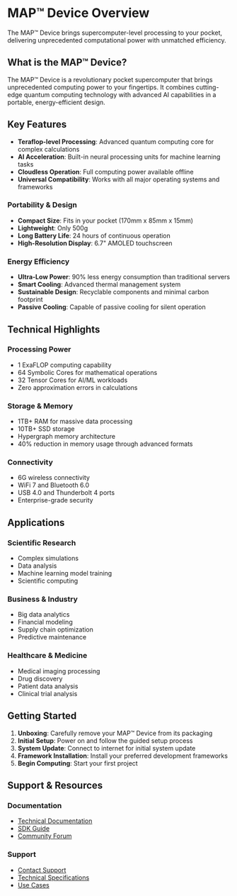 # MAP™ Device Overview

The MAP™ Device brings supercomputer-level processing to your pocket, delivering unprecedented computational power with unmatched efficiency.

## What is the MAP™ Device?
The MAP™ Device is a revolutionary pocket supercomputer that brings unprecedented computing power to your fingertips. It combines cutting-edge quantum computing technology with advanced AI capabilities in a portable, energy-efficient design.

## Key Features

- **Teraflop-level Processing**: Advanced quantum computing core for complex calculations
- **AI Acceleration**: Built-in neural processing units for machine learning tasks
- **Cloudless Operation**: Full computing power available offline
- **Universal Compatibility**: Works with all major operating systems and frameworks

### Portability & Design
- **Compact Size**: Fits in your pocket (170mm x 85mm x 15mm)
- **Lightweight**: Only 500g
- **Long Battery Life**: 24 hours of continuous operation
- **High-Resolution Display**: 6.7" AMOLED touchscreen

### Energy Efficiency
- **Ultra-Low Power**: 90% less energy consumption than traditional servers
- **Smart Cooling**: Advanced thermal management system
- **Sustainable Design**: Recyclable components and minimal carbon footprint
- **Passive Cooling**: Capable of passive cooling for silent operation

## Technical Highlights

### Processing Power
- 1 ExaFLOP computing capability
- 64 Symbolic Cores for mathematical operations
- 32 Tensor Cores for AI/ML workloads
- Zero approximation errors in calculations

### Storage & Memory
- 1TB+ RAM for massive data processing
- 10TB+ SSD storage
- Hypergraph memory architecture
- 40% reduction in memory usage through advanced formats

### Connectivity
- 6G wireless connectivity
- WiFi 7 and Bluetooth 6.0
- USB 4.0 and Thunderbolt 4 ports
- Enterprise-grade security

## Applications

### Scientific Research
- Complex simulations
- Data analysis
- Machine learning model training
- Scientific computing

### Business & Industry
- Big data analytics
- Financial modeling
- Supply chain optimization
- Predictive maintenance

### Healthcare & Medicine
- Medical imaging processing
- Drug discovery
- Patient data analysis
- Clinical trial analysis

## Getting Started

1. **Unboxing**: Carefully remove your MAP™ Device from its packaging
2. **Initial Setup**: Power on and follow the guided setup process
3. **System Update**: Connect to internet for initial system update
4. **Framework Installation**: Install your preferred development frameworks
5. **Begin Computing**: Start your first project

## Support & Resources

### Documentation
- [Technical Documentation](../developer/docs.md)
- [SDK Guide](../developer/sdk.md)
- [Community Forum](../developer/community.md)

### Support
- [Contact Support](../support/contact.md)
- [Technical Specifications](specs.md)
- [Use Cases](use-cases.md) 